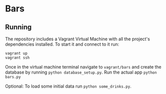 # Bars

## Running

The repository includes a Vagrant Virtual Machine with all the project's dependencies installed. To start it and connect to it run:

	vagrant up
	vagrant ssh

Once in the virtual machine terminal navigate to `vagrant/bars` and create the database by running `python database_setup.py`. Run the actual app `python bars.py`

Optional: To load some initial data run `python some_drinks.py`.
